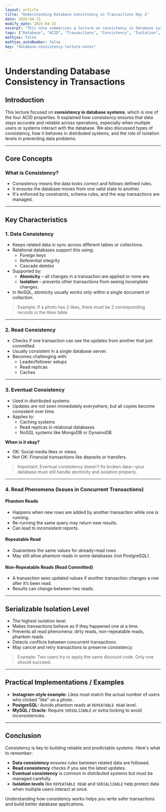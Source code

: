 ```yaml
---
layout: article
title: "Understanding Database Consistency in Transactions Day 2"
date: 2025-04-15
modify_date: 2025-04-15
excerpt: "This note summarizes a lecture on consistency in database systems, covering types of consistency, eventual consistency in distributed systems, and isolation levels that help maintain reliable data states."
tags: ["Database", "ACID", "Transactions", "Consistency", "Isolation", "LectureNotes"]
mathjax: false
mathjax_autoNumber: false
key: "database-consistency-lecture-notes"
---
```


# Understanding Database Consistency in Transactions

## Introduction

This lecture focused on **consistency in database systems**, which is one of the four ACID properties. It explained how consistency ensures that data stays accurate and reliable across operations, especially when multiple users or systems interact with the database. We also discussed types of consistency, how it behaves in distributed systems, and the role of isolation levels in preventing data problems.

---

## Core Concepts

### What is Consistency?

- Consistency means the data looks correct and follows defined rules.
- It ensures the database moves from one valid state to another.
- It's enforced by constraints, schema rules, and the way transactions are managed.

---

## Key Characteristics

### 1. Data Consistency

- Keeps related data in sync across different tables or collections.
- Relational databases support this using:
  - Foreign keys
  - Referential integrity
  - Cascade deletes
- Supported by:
  - **Atomicity** – all changes in a transaction are applied or none are.
  - **Isolation** – prevents other transactions from seeing incomplete changes.
- In NoSQL, atomicity usually works only within a single document or collection.

> Example: If a photo has 2 likes, there must be 2 corresponding records in the likes table.

---

### 2. Read Consistency

- Checks if one transaction can see the updates from another that just committed.
- Usually consistent in a single database server.
- Becomes challenging with:
  - Leader/follower setups
  - Read replicas
  - Caches

---

### 3. Eventual Consistency

- Used in distributed systems.
- Updates are not seen immediately everywhere, but all copies become consistent over time.
- Applies to:
  - Caching systems
  - Read replicas in relational databases
  - NoSQL systems like MongoDB or DynamoDB

**When is it okay?**

- OK: Social media likes or views.
- Not OK: Financial transactions like deposits or transfers.

> Important: Eventual consistency doesn't fix broken data—your database must still handle atomicity and isolation properly.

---

### 4. Read Phenomena (Issues in Concurrent Transactions)

#### Phantom Reads

- Happens when new rows are added by another transaction while one is running.
- Re-running the same query may return new results.
- Can lead to inconsistent reports.

#### Repeatable Read

- Guarantees the same values for already-read rows.
- May still allow phantom reads in some databases (not PostgreSQL).

#### Non-Repeatable Reads (Read Committed)

- A transaction sees updated values if another transaction changes a row after it’s been read.
- Results can change between two reads.

---

## Serializable Isolation Level

- The highest isolation level.
- Makes transactions behave as if they happened one at a time.
- Prevents all read phenomena: dirty reads, non-repeatable reads, phantom reads.
- Detects conflicts between concurrent transactions.
- May cancel and retry transactions to preserve consistency.

> Example: Two users try to apply the same discount code. Only one should succeed.

---

## Practical Implementations / Examples

- **Instagram-style example:** Likes must match the actual number of users who clicked "like" on a photo.
- **PostgreSQL:** Avoids phantom reads at `REPEATABLE READ` level.
- **MySQL / Oracle:** Require `SERIALIZABLE` or extra locking to avoid inconsistencies.

---

## Conclusion

Consistency is key to building reliable and predictable systems. Here's what to remember:

- **Data consistency** ensures rules between related data are followed.
- **Read consistency** checks if you see the latest updates.
- **Eventual consistency** is common in distributed systems but must be managed carefully.
- **Isolation levels** like `REPEATABLE READ` and `SERIALIZABLE` help protect data when multiple users interact at once.

Understanding how consistency works helps you write safer transactions and build better database applications.

